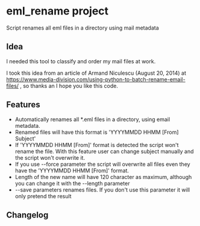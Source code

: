 # eml_rename project

Script renames all eml files in a directory using mail metadata

## Idea

I needed this tool to classify and order my mail files at work.

I took this idea from an article of Armand Niculescu (August 20, 2014) at https://www.media-division.com/using-python-to-batch-rename-email-files/ , so thanks an I hope you like this code.

## Features

- Automatically renames all *.eml files in a directory, using email metadata. 
- Renamed files will have this format is 'YYYYMMDD HHMM [From] Subject'
- If 'YYYYMMDD HHMM [From]' format is detected the script won't rename the file. With this feature user can change subject manually and the script won't overwrite it.
- If you use --force parameter the script will overwrite all files even they have the 'YYYYMMDD HHMM [From]' format.
- Length of the new name will have 120 character as maximum, although you can change it with the --length parameter
- --save parameters renames files. If you don't use this parameter it will only pretend the result

## Changelog